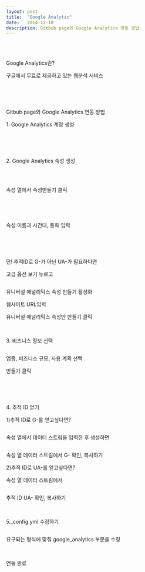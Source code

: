 ```yaml
---
layout: post
title:  "Google Analytic"
date:   2014-12-10
description: Gitbub page와 Google Analytics 연동 방법
---
```


<br><br>
<p class="intro">Google Analytics란?<p>
<p class="gittext">구글에서 무료로 제공하고 있는 웹분석 서비스</p>
<br><br><br>
<p class="intro">Gitbub page와 Google Analytics 연동 방법<p>
<p class="list"><p class="listtitle">1. Google Analytics 계정 생성</p></p> 
<br><br><br>        
<p class="list"><p class="listtitle">2. Google Analytics 속성 생성</p></p>
<p> </p>
<br>
<p class="picture"><img src="/assets/img/1.JPG" alt=""><p>
<p class="gittext">속성 열에서 속성만들기 클릭</p>
<br><br>
<p class="picture"><img src="/assets/img/2.JPG" alt=""></p>
<p class="gittext">속성 이름과 시간대, 통화 입력</p>
<br><br><br>
<p class="gittext">단! 추적ID로 G-가 아닌 UA-가 필요하다면</p>
<p class="gittext">고급 옵션 보기 누르고</p>
<p class="picture"><img src="/assets/img/3.JPG" alt=""><p>
<p class="gittext">유니버설 애널리틱스 속성 만들기 활성화</p>
<p class="gittext">웹사이트 URL입력</p>
<p class="gittext">유니버설 애널리틱스 속성만 만들기 클릭</p>
<p> </p>
<br>
<p class="list"><p class="listtitle">3. 비즈니스 정보 선택</p></p>
<p class="picture"><img src="/assets/img/4.JPG" alt=""><p>
<p class="gittext">업종, 비즈니스 규모, 사용 계획 선택</p>
<p class="gittext">만들기 클릭</p>
<br><br><br>
<p class="list"><p class="listtitle">4. 추적 ID 얻기</p></p>
<p class="gittext">1)추적 ID로 G-를 얻고싶다면?</p>
<p class="picture"><img src="/assets/img/5.JPG" alt=""><p>
<p class="gittext">속성 열에서 데이터 스트림을 입력한 후 생성하면</p>
<p class="picture"><img src="/assets/img/7.JPG" alt=""><p>
<p class="gittext">속성 열 데이터 스트림에서 G- 확인, 복사하기</p>
<p> </p>
<p class="gittext">2)추적 ID로 UA-를 얻고싶다면?</p>
<p class="gittext">속성 열 데이터 스트림에서</p>
<p class="picture"><img src="/assets/img/6.JPG" alt=""></p>
<p class="gittext">추적 ID UA- 확인, 복사하기</p>
<p> </p>
<br>
<p class="list"><p class="listtitle">5._config.yml 수정하기</p></p>
<p class="picture"><img src="/assets/img/config.JPG" alt=""></p>
<p class="gittext">요구되는 형식에 맞춰 google_analytics 부분을 수정</p>
<p> </p>
<br>
<p class="list"><p class="listtitle">연동 완료</p></p>
<p class="picture"><img src="/assets/img/8.JPG" alt=""></p>